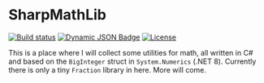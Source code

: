 # SharpMathLib

[![Build status](https://img.shields.io/github/actions/workflow/status/joharasmus/SharpMathLib/dotnet.yml?style=for-the-badge)](https://github.com/joharasmus/SharpMathLib/actions)
[![Dynamic JSON Badge](https://img.shields.io/badge/dynamic/json?url=https%3A%2F%2Fjoharasmus.github.io%2FSharpMathLib%2FSummary.json&query=%24.summary.linecoverage&style=for-the-badge&suffix=%25&label=Code%20Coverage)](https://joharasmus.github.io/SharpMathLib)
[![License](https://img.shields.io/github/license/joharasmus/SharpMathLib?style=for-the-badge)](https://github.com/joharasmus/SharpMathLib?tab=MIT-1-ov-file)

This is a place where I will collect some utilities for math, all written in C# and based on the `BigInteger` struct in `System.Numerics` (.NET 8).
Currently there is only a tiny `Fraction` library in here. More will come.
